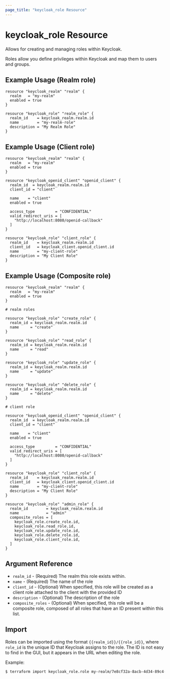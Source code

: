 ```yaml
---
page_title: "keycloak_role Resource"
---
```


# keycloak\_role Resource

Allows for creating and managing roles within Keycloak.

Roles allow you define privileges within Keycloak and map them to users and groups.

## Example Usage (Realm role)

```hcl
resource "keycloak_realm" "realm" {
  realm   = "my-realm"
  enabled = true
}

resource "keycloak_role" "realm_role" {
  realm_id    = keycloak_realm.realm.id
  name        = "my-realm-role"
  description = "My Realm Role"
}
```

## Example Usage (Client role)

```hcl
resource "keycloak_realm" "realm" {
  realm   = "my-realm"
  enabled = true
}

resource "keycloak_openid_client" "openid_client" {
  realm_id  = keycloak_realm.realm.id
  client_id = "client"

  name    = "client"
  enabled = true

  access_type         = "CONFIDENTIAL"
  valid_redirect_uris = [
    "http://localhost:8080/openid-callback"
  ]
}

resource "keycloak_role" "client_role" {
  realm_id    = keycloak_realm.realm.id
  client_id   = keycloak_client.openid_client.id
  name        = "my-client-role"
  description = "My Client Role"
}
```

## Example Usage (Composite role)

```hcl
resource "keycloak_realm" "realm" {
  realm   = "my-realm"
  enabled = true
}

# realm roles

resource "keycloak_role" "create_role" {
  realm_id = keycloak_realm.realm.id
  name     = "create"
}

resource "keycloak_role" "read_role" {
  realm_id = keycloak_realm.realm.id
  name     = "read"
}

resource "keycloak_role" "update_role" {
  realm_id = keycloak_realm.realm.id
  name     = "update"
}

resource "keycloak_role" "delete_role" {
  realm_id = keycloak_realm.realm.id
  name     = "delete"
}

# client role

resource "keycloak_openid_client" "openid_client" {
  realm_id  = keycloak_realm.realm.id
  client_id = "client"

  name    = "client"
  enabled = true

  access_type         = "CONFIDENTIAL"
  valid_redirect_uris = [
    "http://localhost:8080/openid-callback"
  ]
}

resource "keycloak_role" "client_role" {
  realm_id    = keycloak_realm.realm.id
  client_id   = keycloak_client.openid_client.id
  name        = "my-client-role"
  description = "My Client Role"
}

resource "keycloak_role" "admin_role" {
  realm_id        = keycloak_realm.realm.id
  name            = "admin"
  composite_roles = [
    keycloak_role.create_role.id,
    keycloak_role.read_role.id,
    keycloak_role.update_role.id,
    keycloak_role.delete_role.id,
    keycloak_role.client_role.id,
  ]
}
```

## Argument Reference

- `realm_id` - (Required) The realm this role exists within.
- `name` - (Required) The name of the role
- `client_id` - (Optional) When specified, this role will be created as a client role attached to the client with the provided ID
- `description` - (Optional) The description of the role
- `composite_roles` - (Optional) When specified, this role will be a composite role, composed of all roles that have an ID present within this list.


## Import

Roles can be imported using the format `{{realm_id}}/{{role_id}}`, where `role_id` is the unique ID that Keycloak assigns
to the role. The ID is not easy to find in the GUI, but it appears in the URL when editing the role.

Example:

```bash
$ terraform import keycloak_role.role my-realm/7e8cf32a-8acb-4d34-89c4-04fb1d10ccad
```
